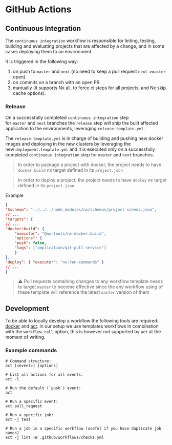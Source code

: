 # GitHub Actions

## Continuous Integration

The `continuous integration` workflow is responsible for linting, testing, building and evaluating projects that are affected by a change, and in some cases deploying them to an environment.

It is triggered in the following way:

1. on push to `master` and `next` (no need to keep a pull request `next->master` open).
2. on commits on a branch with an open PR.
3. manually (it supports Nx all, to force ci steps for all projects, and Nx skip cache options).

### Release

On a successfully completed `continuous integration` step for `master` and `next` branches the `release` step will ship the built affected application to the environments, leveraging `release.template.yml`.

The `release.template.yml` is in charge of building and pushing new docker images and deploying in the new clusters by leveraging the new `deployment.template.yml` and it is executed only on a successfully completed `continuous integration` step for `master` and `next` branches.

> In order to package a project with docker, the project needs to have `docker:build` nx target defined in its `project.json`

> In order to deploy a project, the project needs to have `deploy` nx target defined in its `project.json` 

Example
```json
{
"$schema": "../../../node_modules/nx/schemas/project-schema.json",
// ...
"targets": {
// ...
"docker:build": {
    "executor": "@nx-tools/nx-docker:build",
    "options": {
    "push": false,
    "tags": ["amplication/git-pull-service"]
    }
},
"deploy": { "executor": "nx:run-commands" }
// ...
}
```

> ⚠️ Pull requests containing changes to any workflow template needs to target `master` to become effective since the any workflow using of these template will reference the latest `master` version of them 

## Development

To be able to locally develop a workflow the following tools are required: [docker](https://docs.docker.com/get-docker/) and [act](https://github.com/nektos/act#installation). In our setup we use templates workflows in combination with the `workflow_call` option, this is however not supported by `act` at the moment of writing.

### Example commands

```
# Command structure:
act [<event>] [options]

# List all actions for all events:
act -l

# Run the default (`push`) event:
act

# Run a specific event:
act pull_request

# Run a specific job:
act -j test

# Run a job in a specific workflow (useful if you have duplicate job names)
act -j lint -W .github/workflows/checks.yml
```
